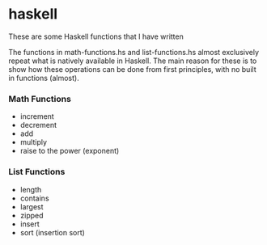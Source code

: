 # haskell
These are some Haskell functions that I have written

The functions in math-functions.hs and list-functions.hs almost exclusively repeat what is natively available in Haskell. The main reason for these is to show how these operations can be done from first principles, with no built in functions (almost). 

 ### Math Functions
  - increment
  - decrement
  - add
  - multiply
  - raise to the power (exponent)
  
 ### List Functions
 - length
 - contains
 - largest
 - zipped
 - insert
 - sort (insertion sort)
